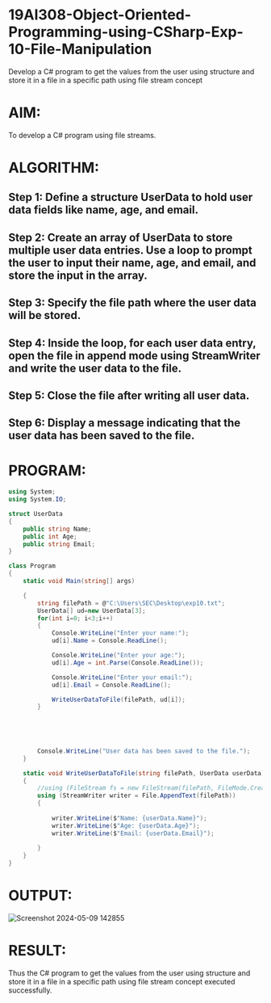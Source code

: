 # 19AI308-Object-Oriented-Programming-using-CSharp-Exp-10-File-Manipulation
Develop a C# program to get the values from the user using structure and store it in a file in a specific path using file stream concept

# AIM:
To develop a C# program using file streams.

# ALGORITHM:

## Step 1: Define a structure UserData to hold user data fields like name, age, and email.
## Step 2: Create an array of UserData to store multiple user data entries. Use a loop to prompt the user to input their name, age, and email, and store the input in the array.
## Step 3: Specify the file path where the user data will be stored.
## Step 4: Inside the loop, for each user data entry, open the file in append mode using StreamWriter and write the user data to the file.
## Step 5: Close the file after writing all user data.
##  Step 6: Display a message indicating that the user data has been saved to the file.

# PROGRAM:
```C#
using System;
using System.IO;

struct UserData
{
    public string Name;
    public int Age;
    public string Email;
}

class Program
{
    static void Main(string[] args)

    {
        string filePath = @"C:\Users\SEC\Desktop\exp10.txt";
        UserData[] ud=new UserData[3];
        for(int i=0; i<3;i++)
        {
            Console.WriteLine("Enter your name:");
            ud[i].Name = Console.ReadLine();

            Console.WriteLine("Enter your age:");
            ud[i].Age = int.Parse(Console.ReadLine());

            Console.WriteLine("Enter your email:");
            ud[i].Email = Console.ReadLine();

            WriteUserDataToFile(filePath, ud[i]);
        }  
        
        

       

        Console.WriteLine("User data has been saved to the file.");
    }

    static void WriteUserDataToFile(string filePath, UserData userData)
    {
        //using (FileStream fs = new FileStream(filePath, FileMode.Create))
        using (StreamWriter writer = File.AppendText(filePath))
        {
            
            writer.WriteLine($"Name: {userData.Name}");
            writer.WriteLine($"Age: {userData.Age}");
            writer.WriteLine($"Email: {userData.Email}");
            
        }
    }
}
```

# OUTPUT:
![Screenshot 2024-05-09 142855](https://github.com/naveen-m0804/Exp-10-File-Manipulation-CSharp/assets/119393023/595e021a-ef85-41d1-ac91-b77067264cf6)


# RESULT:
Thus the C# program to get the values from the user using structure and store it in a file in a specific path using file stream concept executed successfully.
